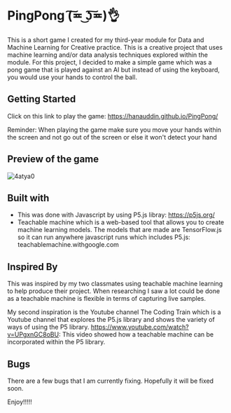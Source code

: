 # PingPong    (͠≖ ͜ʖ͠≖)👌

This is a short game I created for my third-year module for Data and Machine Learning for Creative practice. This is a creative project that uses machine learning and/or data analysis techniques explored within the module. For this project, I decided to make a simple game which was a pong game that is played against an AI but instead of using the keyboard, you would use your hands to control the ball. 

## Getting Started

Click on this link to play the game:
https://hanauddin.github.io/PingPong/ 

Reminder: When playing the game make sure you move your hands within the screen and not go out of the screen or else it won't detect your hand 

## Preview of the game 

![4atya0](https://user-images.githubusercontent.com/49173126/89716536-b05df400-d9a5-11ea-86e7-18ac73b4fcb7.gif)

## Built with 

- This was done with Javascript by using P5.js libray: https://p5js.org/
- Teachable machine which is a web-based tool that allows you to create machine learning models. The models that are made are TensorFlow.js so it can run anywhere javascript runs which includes P5.js: teachablemachine.withgoogle.com 

## Inspired By 

This was inspired by my two classmates using teachable machine learning to help produce their project. When researching I saw a lot could be done as a teachable machine is flexible in terms of capturing live samples. 

My second inspiration is the Youtube channel The Coding Train which is a Youtube channel that explores the P5.js library and shows the variety of ways of using the P5 library. https://www.youtube.com/watch?v=UPgxnGC8oBU: This video showed how a teachable machine can be incorporated within the P5 library.  

## Bugs

There are a few bugs that I am currently fixing. Hopefully it will be fixed soon. 

Enjoy!!!!!
